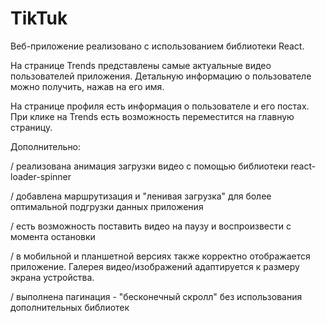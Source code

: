 # TikTuk

Веб-приложение реализовано с использованием библиотеки React.

На странице Trends представлены самые актуальные видео пользователей приложения.
Детальную информацию о пользователе можно получить, нажав на его имя.

На странице профиля есть информация о пользователе и его постах. При клике на
Trends есть возможность переместится на главную страницу.

Дополнительно:

/ реализована анимация загрузки видео с помощью библиотеки react-loader-spinner

/ добавлена маршрутизация и "ленивая загрузка" для более оптимальной подгрузки
данных приложения

/ есть возможность поставить видео на паузу и воспроизвести с момента остановки

/ в мобильной и планшетной версиях также корректно отображается приложение.
Галерея видео/изображений адаптируется к размеру экрана устройства.

/ выполнена пагинация - "бесконечный скролл" без использования дополнительных
библиотек
